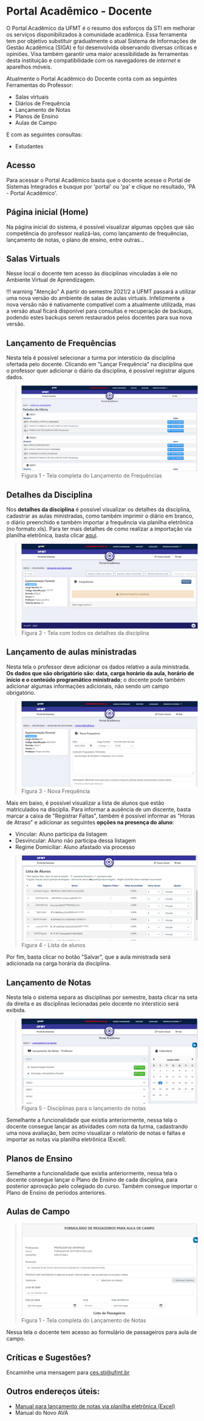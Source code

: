 # Portal Acadêmico - Docente 

O Portal Acadêmico da UFMT é o resumo dos esforços da STI em melhorar os serviços disponibilizados à comunidade acadêmica. Essa ferramenta tem por objetivo substituir gradualmente o atual Sistema de Informações de Gestão Acadêmica (SIGA) e foi desenvolvida observando diversas críticas e opiniões. Visa também garantir uma maior acessibilidade às ferramentas desta instituição e compatibilidade com os navegadores de *internet* e aparelhos móveis.

Atualmente o Portal Acadêmico do Docente conta com as seguintes Ferramentas do Professor:

* Salas virtuais
* Diários de Frequência
* Lançamento de Notas
* Planos de Ensino
* Aulas de Campo

E com as seguintes consultas:

* Estudantes

## Acesso

Para acessar o Portal Acadêmico basta que o docente acesse o Portal de Sistemas Integrados e busque por 'portal' ou 'pa' e clique no resultado, 'PA - Portal Acadêmico'.

## Página inicial (Home)

Na página inicial do sistema, é possível visualizar algumas opções que são competência do professor realizá-las, como lançamento de frequências, lançamento de notas, o plano de ensino, entre outras...

## Salas Virtuals

Nesse local o docente tem acesso às disciplinas vinculadas à ele no Ambiente Virtual de Aprendizagem.

!!! warning "Atenção"
    A partir do semestre 2021/2 a UFMT passará a utilizar uma nova versão do ambiente de salas de aulas virtuais. Infelizmente a nova versão não é nativamente compatível com a atualmente utilizada, mas a versão atual ficará disponível para consultas e recuperação de backups, podendo estes backups serem restaurados pelos docentes para sua nova versão.

## Lançamento de Frequências

Nesta tela é possível selecionar a turma por interstício da disciplina ofertada pelo docente. Clicando em "Lançar Frequência" na disciplina que o professor quer adicionar o diário da disciplina, é possível registrar alguns dados.

> ![Tela completa do Diário de Frequência](../images/lancamento_de_frequencia.png "Tela do Lançamento de Frequências, com os detalhes da disciplina e os botões para lançar frequência das disciplinas por semestre")
> Figura 1 - Tela completa do Lançamento de Frequências

## Detalhes da Disciplina

Nos **detalhes da disciplina** é possível visualizar os detalhes da disciplina, cadastrar as aulas ministradas, como também imprimir o diário em branco, o diário preenchido e também importar a frequência via planilha eletrônica (no formato xls). Para ter mais detalhes de como realizar a importação via planilha eletrônica, basta clicar [aqui](notasexcel.md).

> ![Tela dos Detalhes da Disciplina](../images/detalhes_da_disciplina.png "Tela com todos os detalhes da disciplina")
> Figura 2 - Tela com todos os detalhes da disciplina


## Lançamento de aulas ministradas

Nesta tela o professor deve adicionar os dados relativo a aula ministrada. **Os dados que são obrigatório são: data, carga horário da aula, horário de início e o conteúdo programático ministrado**; o docente pode também adicionar algumas informações adicionais, não sendo um campo obrigatório.

> ![Tela para adicionar as informações da aula ministrada](../images/lancamento_aula_ministrada.png "Tela para cadastrar os dados da disciplina: data, carga horária, hora de inicio, conteúdo programático ministrado e informações adicionais")
> Figura 3 - Nova Frequência


Mais em baixo, é possível visualizar a lista de alunos que estão matriculados na disciplia. Para informar a ausência de um discente, basta marcar a caixa de "Registrar Faltas", também é possível informar as "Horas de Atraso" e adicionar as seguintes **opções na presença do aluno**:

* Vincular: Aluno participa da listagem
* Desvincular: Aluno não participa dessa listagem
* Regime Domiciliar: Aluno afastado via processo

> ![Tela da lista de alunos na disciplina](../images/lista_de_alunos.png "Tela com o RGA, Nome e opções da presença do aluno")
> Figura 4 - Lista de alunos

Por fim, basta clicar no botão "Salvar", que a aula ministrada será adicionada na carga horária da disciplina.


## Lançamento de Notas

Nesta tela o sistema separa as disciplinas por semestre, basta clicar na seta da direita e as disciplinas lecionadas pelo docente no interstício será exibida.

> ![Tela completa do Lançamento de Notas](../images/lancamento_de_notas.png "Tela do Lançamento de Notas - Professor. Separados por interstício e calendário a direita")
> Figura 5 - Disciplinas para o lançamento de notas

Semelhante a funcionalidade que existia anteriormente, nessa tela o docente consegue lançar as atividades com nota da turma, cadastrando uma nova avaliação, bem ocmo visualizar o relatório de notas e faltas e importar as notas via planilha eletrônica (Excel).

## Planos de Ensino

Semelhante a funcionalidade que existia anteriormente, nessa tela o docente consegue lançar o Plano de Ensino de cada disciplina, para posterior aprovação pelo colegiado do curso. Também consegue importar o Plano de Ensino de períodos anteriores.

## Aulas de Campo

> ![Formulário de Passageiros para Aula de Campo](../images/padocente_aulacampo01.png "Formulário de Passageiros para Aula de Campo com os detalhes do curso, professor e disciplina e os campos de edição do destino da aula, minicípio, local, data e hora de saída e data de retorno")
> Figura 1 - Tela completa do Lançamento de Notas

Nessa tela o docente tem acesso ao formulário de passageiros para aula de campo.

## Críticas e Sugestões?

Encaminhe uma mensagem para <ces.sti@ufmt.br>

## Outros endereços úteis:

* [Manual para lançamento de notas via planilha eletrônica (Excel)](notasexcel.md)
* Manual do Novo AVA